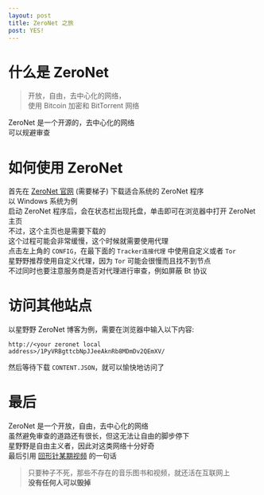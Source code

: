 ```yaml
---
layout: post
title: ZeroNet 之旅
post: YES!
---
```


# 什么是 ZeroNet
> 开放，自由，去中心化的网络，  
> 使用 Bitcoin 加密和 BitTorrent 网络

ZeroNet 是一个开源的，去中心化的网络  
可以规避审查  

# 如何使用 ZeroNet
首先在 [ZeroNet 官网](https://zeronet.io) (需要梯子) 下载适合系统的 ZeroNet 程序  
以 Windows 系统为例  
启动 ZeroNet 程序后，会在状态栏出现托盘，单击即可在浏览器中打开 ZeroNet 主页  
不过，这个主页也是需要下载的  
这个过程可能会非常缓慢，这个时候就需要使用代理  
点击左上角的 `CONFIG`，在最下面的 `Tracker连接代理` 中使用自定义或者 `Tor`  
星野野推荐使用自定义代理，因为 `Tor` 可能会很慢而且找不到节点  
不过同时也要注意服务商是否对代理进行审查，例如屏蔽 Bt 协议  

# 访问其他站点
以星野野 ZeroNet 博客为例，需要在浏览器中输入以下内容:  
```
http://<your zeronet local address>/1PyVRBgttcbNpJJeeAknRb8MDmDv2QEmXV/
```
然后等待下载 `CONTENT.JSON`，就可以愉快地访问了  

# 最后
ZeroNet 是一个开放，自由，去中心化的网络  
虽然避免审查的道路还有很长，但这无法让自由的脚步停下  
星野野是自由主义者，因此对这类网络十分好奇  
最后引用 [回形针某期视频](https://www.bilibili.com/video/av57748098) 的一句话
> 只要种子不死，那些不存在的音乐图书和视频，就还活在互联网上  
> **没有任何人可以毁掉**  
